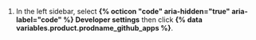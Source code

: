 1. In the left sidebar, select **{% octicon "code" aria-hidden="true" aria-label="code" %} Developer settings** then click **{% data variables.product.prodname_github_apps %}**.
